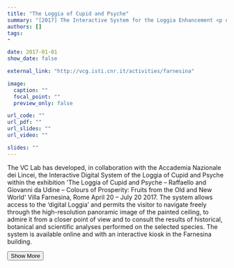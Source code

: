 ```yaml
---
title: "The Loggia of Cupid and Psyche"
summary: "[2017] The Interactive System for the Loggia Enhancement <p onclick='this.style.display=\"block\"; event.preventDefault();' style='overflow: hidden; display: -webkit-box; -webkit-line-clamp: 3; -webkit-box-orient: vertical;'>The VC Lab has developed, in collaboration with the Accademia Nazionale dei Lincei, the Interactive Digital System of the Loggia of Cupid and Psyche within the exhibition 'The Loggia of Cupid and Psyche – Raffaello and Giovanni da Udine – Colours of Prosperity: Fruits from the Old and New World' Villa Farnesina, Rome April 20 – July 20 2017. The system allows access to the ‘digital Loggia’ and permits the visitor to navigate freely through the high-resolution panoramic image of the painted ceiling, to admire it from a closer point of view and to consult the results of historical, botanical and scientific analyses performed on the selected species. The system is available online and with an interactive kiosk in the Farnesina building.</p>"
authors: []
tags: 
- 

date: 2017-01-01
show_date: false

external_link: "http://vcg.isti.cnr.it/activities/farnesina"

image:
  caption: ""
  focal_point: ""
  preview_only: false

url_code: ""
url_pdf: ""
url_slides: ""
url_video: ""

slides: ""
---
```

<p>The VC Lab has developed, in collaboration with the Accademia Nazionale dei Lincei, the Interactive Digital System of the Loggia of Cupid and Psyche within the exhibition 'The Loggia of Cupid and Psyche – Raffaello and Giovanni da Udine – Colours of Prosperity: Fruits from the Old and New World' Villa Farnesina, Rome April 20 – July 20 2017. The system allows access to the ‘digital Loggia’ and permits the visitor to navigate freely through the high-resolution panoramic image of the painted ceiling, to admire it from a closer point of view and to consult the results of historical, botanical and scientific analyses performed on the selected species. The system is available online and with an interactive kiosk in the Farnesina building.</p>
<button onclick="console.log('a')">Show More</button>
